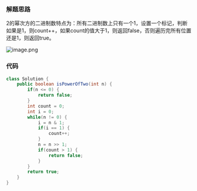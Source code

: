 ### 解题思路
2的幂次方的二进制数特点为：所有二进制数上只有一个1，设置一个标记，判断如果是1，则count++，如果count的值大于1，则返回false，否则遍历完所有位置还是1，则返回true。

![image.png](https://pic.leetcode-cn.com/1605258027-bMoihO-image.png)


### 代码

```java
class Solution {
    public boolean isPowerOfTwo(int n) {
        if(n <= 0) {
            return false;
        }
        int count = 0;
        int i = 0;
        while(n != 0) {
            i = n & 1;
            if(i == 1) {
                count++;
            }
            n = n >> 1;
            if(count > 1) {
                return false;
            }
        }
        return true;
    }
}
```